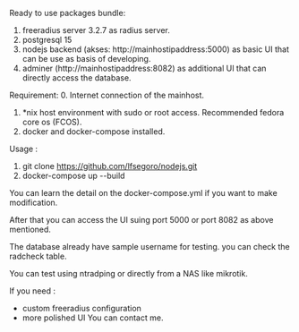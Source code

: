 Ready to use packages bundle:
1. freeradius server 3.2.7 as radius server.
2. postgresql 15
3. nodejs backend (akses: http://mainhostipaddress:5000) as basic UI that can be use as basis of developing.
4. adminer (http://mainhostipaddress:8082) as additional UI that can directly access the database.

Requirement:
0. Internet connection of the mainhost.
1. *nix host environment with sudo or root access. Recommended fedora core os (FCOS).
2. docker and docker-compose installed.
   
Usage :
1. git clone https://github.com/lfsegoro/nodejs.git
2. docker-compose up --build

You can learn the detail on the docker-compose.yml if you want to make modification.

After that you can access the UI suing port 5000 or port 8082 as above mentioned.

The database already have sample username for testing. you can check the radcheck table.

You can test using ntradping or directly from a NAS like mikrotik.

If you need :
- custom freeradius configuration
- more polished UI
You can contact me.
